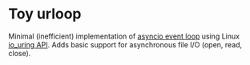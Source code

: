 # Toy urloop

Minimal (inefficient) implementation of
[asyncio event loop](https://docs.python.org/3/library/asyncio-eventloop.html#asyncio-event-loop)
using Linux [io_uring API](https://unixism.net/loti/what_is_io_uring.html).
Adds basic support for asynchronous file I/O (open, read, close).
